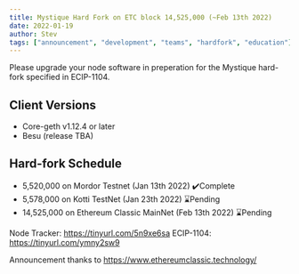 ```yaml
---
title: Mystique Hard Fork on ETC block 14,525,000 (~Feb 13th 2022)
date: 2022-01-19
author: Stev
tags: ["announcement", "development", "teams", "hardfork", "education"]
---
```


Please upgrade your node software in preperation for the Mystique hard-fork specified in ECIP-1104.

## Client Versions

- Core-geth v1.12.4 or later
- Besu (release TBA)

## Hard-fork Schedule

- 5,520,000 on Mordor Testnet (Jan 13th 2022) ✔️Complete
- 5,578,000 on Kotti TestNet (Jan 23th 2022) ⌛Pending
- 14,525,000 on Ethereum Classic MainNet (Feb 13th 2022) ⌛Pending

Node Tracker: https://tinyurl.com/5n9xe6sa
ECIP-1104: https://tinyurl.com/ymny2sw9

Announcement thanks to https://www.ethereumclassic.technology/
